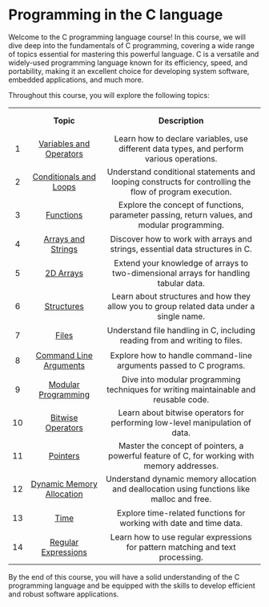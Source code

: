 # Programming in the C language
Welcome to the C programming language course! In this course, we will dive deep into the fundamentals of C programming, covering a wide range of topics essential for mastering this powerful language. C is a versatile and widely-used programming language known for its efficiency, speed, and portability, making it an excellent choice for developing system software, embedded applications, and much more.

Throughout this course, you will explore the following topics:

<table style="width:100%; text-align:center;">
  <tr>
    <th style="height:50px;"> </th>
    <th style="height:50px;"> Topic </th>
    <th style="height:50px;"> Description </th>
  </tr>
  <tr>
    <td style="height:50px;"> 1 </td>
    <td style="height:50px;"> <a href="projects/pj01">Variables and Operators</a> </td>
    <td style="height:50px;"> Learn how to declare variables, use different data types, and perform various operations. </td>
  </tr>
  <tr>
    <td style="height:50px;"> 2 </td>
    <td style="height:50px;"> <a href="projects/pj02">Conditionals and Loops</a> </td>
    <td style="height:50px;"> Understand conditional statements and looping constructs for controlling the flow of program execution. </td>
  </tr>
  <tr>
    <td style="height:50px;"> 3 </td>
    <td style="height:50px;"> <a href="projects/pj03">Functions</a> </td>
    <td style="height:50px;"> Explore the concept of functions, parameter passing, return values, and modular programming. </td>
  </tr>
  <tr>
    <td style="height:50px;"> 4 </td>
    <td style="height:50px;"> <a href="projects/pj04">Arrays and Strings</a> </td>
    <td style="height:50px;"> Discover how to work with arrays and strings, essential data structures in C. </td>
  </tr>
  <tr>
    <td style="height:50px;"> 5 </td>
    <td style="height:50px;"> <a href="projects/pj05">2D Arrays</a> </td>
    <td style="height:50px;"> Extend your knowledge of arrays to two-dimensional arrays for handling tabular data. </td>
  </tr>
  <tr>
    <td style="height:50px;"> 6 </td>
    <td style="height:50px;"> <a href="projects/pj06">Structures</a> </td>
    <td style="height:50px;"> Learn about structures and how they allow you to group related data under a single name. </td>
  </tr>
  <tr>
    <td style="height:50px;"> 7 </td>
    <td style="height:50px;"> <a href="projects/pj07">Files</a> </td>
    <td style="height:50px;"> Understand file handling in C, including reading from and writing to files. </td>
  </tr>
  <tr>
    <td style="height:50px;"> 8 </td>
    <td style="height:50px;"> <a href="projects/pj08">Command Line Arguments</a> </td>
    <td style="height:50px;"> Explore how to handle command-line arguments passed to C programs. </td>
  </tr>
  <tr>
    <td style="height:50px;"> 9 </td>
    <td style="height:50px;"> <a href="projects/pj09">Modular Programming</a> </td>
    <td style="height:50px;"> Dive into modular programming techniques for writing maintainable and reusable code. </td>
  </tr>
  <tr>
    <td style="height:50px;"> 10 </td>
    <td style="height:50px;"> <a href="projects/pj10">Bitwise Operators</a> </td>
    <td style="height:50px;"> Learn about bitwise operators for performing low-level manipulation of data. </td>
  </tr>
  <tr>
    <td style="height:50px;"> 11 </td>
    <td style="height:50px;"> <a href="projects/pj11">Pointers</a> </td>
    <td style="height:50px;"> Master the concept of pointers, a powerful feature of C, for working with memory addresses. </td>
  </tr>
  <tr>
    <td style="height:50px;"> 12 </td>
    <td style="height:50px;"> <a href="projects/pj12">Dynamic Memory Allocation</a> </td>
    <td style="height:50px;"> Understand dynamic memory allocation and deallocation using functions like malloc and free. </td>
  </tr>
  <tr>
    <td style="height:50px;"> 13 </td>
    <td style="height:50px;"> <a href="projects/pj13">Time</a> </td>
    <td style="height:50px;"> Explore time-related functions for working with date and time data. </td>
  </tr>
  <tr>
    <td style="height:50px;"> 14 </td>
    <td style="height:50px;"> <a href="projects/pj14">Regular Expressions</a> </td>
    <td style="height:50px;"> Learn how to use regular expressions for pattern matching and text processing. </td>
  </tr>
</table>

By the end of this course, you will have a solid understanding of the C programming language and be equipped with the skills to develop efficient and robust software applications.
